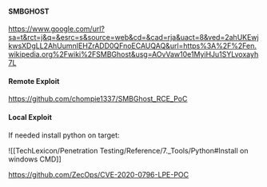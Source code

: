 #### SMBGHOST
https://www.google.com/url?sa=t&rct=j&q=&esrc=s&source=web&cd=&cad=rja&uact=8&ved=2ahUKEwjkwsXDgLL2AhUumnIEHZrADD0QFnoECAUQAQ&url=https%3A%2F%2Fen.wikipedia.org%2Fwiki%2FSMBGhost&usg=AOvVaw10e1MyiHJu1SYLvoxayh7L

#### Remote Exploit
https://github.com/chompie1337/SMBGhost_RCE_PoC



#### Local Exploit 
If needed install python on target:

![[TechLexicon/Penetration Testing/Reference/7._Tools/Python#Install on windows CMD]]

https://github.com/ZecOps/CVE-2020-0796-LPE-POC



